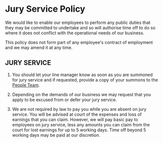 # Jury Service Policy

We would like to enable our employees to perform any public duties that they may be committed to
undertake and so will authorise time off to do so where it does not conflict with the
operational needs of our business. 

This policy does not form part of any employee's contract of employment and we may amend it at any time. 

## JURY SERVICE

1. You should let your line manager know as soon as you are summoned for jury service and if requested,
provide a copy of your summons to the [People Team](mailto:people@infinityworks.com). 

2. Depending on the demands of our business we may request that you apply to be excused
from or defer your jury service.

3. We are not required by law to pay you while you are absent on jury service. You will be
advised at court of the expenses and loss of earnings that you can claim. However, we will
pay basic pay to employees on jury service, less any amounts you can claim from the court
for lost earnings for up to 5 working days. Time off beyond 5
working days may be paid at our discretion.

